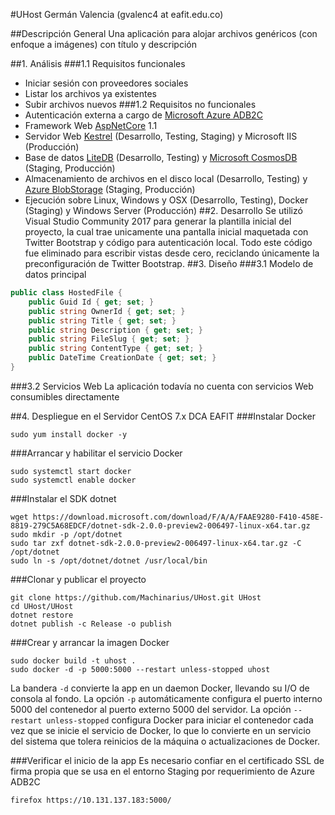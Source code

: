 #UHost
Germán Valencia (gvalenc4 at eafit.edu.co)

##Descripción General
Una aplicación para alojar archivos genéricos (con enfoque a imágenes) con título y descripción

##1. Análisis
###1.1 Requisitos funcionales
* Iniciar sesión con proveedores sociales
* Listar los archivos ya existentes
* Subir archivos nuevos
###1.2 Requisitos no funcionales
* Autenticación externa a cargo de [Microsoft Azure ADB2C][1]
* Framework Web [AspNetCore][2] 1.1
* Servidor Web [Kestrel][3] (Desarrollo, Testing, Staging) y Microsoft IIS (Producción)
* Base de datos [LiteDB][4] (Desarrollo, Testing) y [Microsoft CosmosDB][5] (Staging, Producción)
* Almacenamiento de archivos en el disco local (Desarrollo, Testing) y [Azure BlobStorage][6] (Staging, Producción)
* Ejecución sobre Linux, Windows y OSX (Desarrollo, Testing), Docker (Staging) y Windows Server (Producción)
##2. Desarrollo
Se utilizó Visual Studio Community 2017 para generar la plantilla inicial del proyecto, la cual trae unicamente una pantalla inicial maquetada con Twitter Bootstrap y código para autenticación local. Todo este código fue eliminado para escribir vistas desde cero, reciclando únicamente la preconfiguración de Twitter Bootstrap.
##3. Diseño
###3.1 Modelo de datos principal
``` c#
public class HostedFile {
    public Guid Id { get; set; }
    public string OwnerId { get; set; }
    public string Title { get; set; }
    public string Description { get; set; }
    public string FileSlug { get; set; }
    public string ContentType { get; set; }
    public DateTime CreationDate { get; set; }
}
``` 
###3.2 Servicios Web
La aplicación todavía no cuenta con servicios Web consumibles directamente

##4. Despliegue en el Servidor CentOS 7.x DCA EAFIT
###Instalar Docker
```
sudo yum install docker -y
```
###Arrancar y habilitar el servicio Docker
```
sudo systemctl start docker
sudo systemctl enable docker
```
###Instalar el SDK dotnet
```
wget https://download.microsoft.com/download/F/A/A/FAAE9280-F410-458E-8819-279C5A68EDCF/dotnet-sdk-2.0.0-preview2-006497-linux-x64.tar.gz
sudo mkdir -p /opt/dotnet
sudo tar zxf dotnet-sdk-2.0.0-preview2-006497-linux-x64.tar.gz -C /opt/dotnet
sudo ln -s /opt/dotnet/dotnet /usr/local/bin
```
###Clonar y publicar el proyecto
```
git clone https://github.com/Machinarius/UHost.git UHost
cd UHost/UHost
dotnet restore
dotnet publish -c Release -o publish
```
###Crear y arrancar la imagen Docker
```
sudo docker build -t uhost .
sudo docker -d -p 5000:5000 --restart unless-stopped uhost
```
La bandera ```-d``` convierte la app en un daemon Docker, llevando su I/O de consola al fondo.
La opción  ```-p``` automáticamente configura el puerto interno 5000 del contenedor al puerto externo 5000 del servidor.
La opción ```--restart unless-stopped``` configura Docker para iniciar el contenedor cada vez que se inicie el servicio de Docker, lo que lo convierte en un servicio del sistema que tolera reinicios de la máquina o actualizaciones de Docker. 

###Verificar el inicio de la app
Es necesario confiar en el certificado SSL de firma propia que se usa en el entorno Staging por requerimiento de Azure ADB2C
```
firefox https://10.131.137.183:5000/
```

[1]: https://docs.microsoft.com/en-us/azure/active-directory-b2c/active-directory-b2c-overview
[2]: https://docs.microsoft.com/en-us/aspnet/core/
[3]: https://github.com/aspnet/KestrelHttpServer
[4]: http://www.litedb.org/
[5]: https://docs.microsoft.com/en-us/azure/cosmos-db/introduction
[6]: https://azure.microsoft.com/en-us/services/storage/blobs/